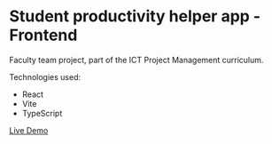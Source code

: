 # Student productivity helper app - Frontend
Faculty team project, part of the ICT Project Management curriculum.

Technologies used:
<ul>
  <li>React</li>
  <li>Vite</li>
  <li>TypeScript</li>
</ul> 

<a href="https://student-productivity-helper-app.netlify.app/" target="_blank"> Live Demo  </a>
